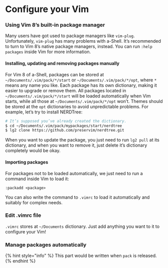 # Configure your Vim

### Using Vim 8’s built-in package manager

Many users have got used to package managers like `vim-plug`. Unfortunately, `vim-plug` has many problems with a-Shell. It’s recommended to turn to Vim 8’s native package managers, instead. You can run `:help packages` inside Vim for more information.

#### Installing, updating and removing packages manually

For Vim 8 of a-Shell, packages can be stored at `~/Documents/.vim/pack/*/start` or `~/Documents/.vim/pack/*/opt`, where `*` means any name you like. Each package has its own dictionary, making it easier to upgrade or remove them. All packages located in `~/Documents/.vim/pack/*/start` will be loaded automatically when Vim starts, while all those at `~/Documents/.vim/pack/*/opt` won’t. Themes should be stored at the `opt` dictionaries to avoid unpredictable problems. For example, let’s try to install NERDTree:

```bash
# It’s supposed you’ve already created the dictionary.
$ cd ~/Documents/.vim/pack/mypackages/start/nerdtree
$ lg2 clone https://github.com/preservim/nerdtree.git
```

When you want to update the package, you just need to run `lg2 pull` at its dictionary, and when you want to remove it, just delete it’s dictionary completely would be okay.

#### Importing packages

For packages not to be loaded automatically, we just need to run a command inside Vim to load it:

```
:packadd <package>
```

You can also write the command to `.vimrc` to load it automatically and suitably for complex needs.

### Edit .vimrc file

`.vimrc` stores at `~/Documents` dictionary. Just add anything you want to it to configure your Vim!

### Manage packages automatically

{% hint style="info" %}
This part would be written when `pack` is released.
{% endhint %}

